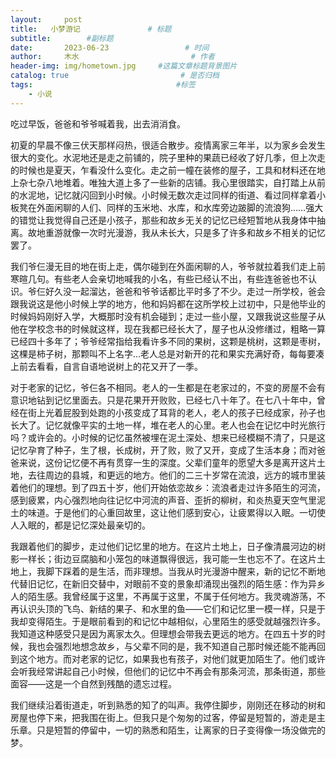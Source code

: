 ```yaml
---
layout:     post                       
title:   小梦游记               # 标题
subtitle:        #副标题
date:       2023-06-23                 # 时间
author:     木水                         # 作者
header-img: img/hometown.jpg     #这篇文章标题背景图片
catalog: true                         # 是否归档
tags:                                #标签
    - 小说
---
```

吃过早饭，爸爸和爷爷喊着我，出去消消食。

初夏的早晨不像三伏天那样闷热，很适合散步。疫情离家三年半，以为家乡会发生很大的变化。水泥地还是走之前铺的，院子里种的果蔬已经收了好几季，但上次走的时候也是夏天，乍看没什么变化。走之前一幢在装修的屋子，工具和材料还在地上杂七杂八地堆着。唯独大道上多了一些新的店铺。我心里很踏实，自打踏上从前的水泥地，记忆就闪回到小时候。小时候无数次走过同样的街道、看过同样拿着小板凳在外面闲聊的人们、同样的玉米地、水库，和水库旁边跛脚的流浪狗……强大的错觉让我觉得自己还是小孩子，那些和故乡无关的记忆已经短暂地从我身体中抽离。故地重游就像一次时光漫游，我从未长大，只是多了许多和故乡不相关的记忆罢了。

我们爷仨漫无目的地在街上走，偶尔碰到在外面闲聊的人，爷爷就拉着我们走上前寒暄几句。有些老人会亲切地喊我的小名，有些已经认不出，有些连爸爸也不认识。爷仨好久没一起溜达，爸爸和爷爷话都比平时多了不少。走过一所学校，爸会跟我说这是他小时候上学的地方，他和妈妈都在这所学校上过初中，只是他毕业的时候妈妈刚好入学，大概那时没有机会碰到；走过一些小屋，又跟我说这些屋子从他在学校念书的时候就这样，现在我都已经长大了，屋子也从没修缮过，粗略一算已经四十多年了；爷爷经常指给我看许多不同的果树，这颗是桃树，这颗是枣树，这棵是柿子树，那颗叫不上名字…老人总是对新开的花和果实充满好奇，每每要凑上前去看看，自言自语地说树上的花又开了一季。

对于老家的记忆，爷仨各不相同。老人的一生都是在老家过的，不变的房屋不会有意识地钻到记忆里面去。只是花果开开败败，已经七八十年了。在七八十年中，曾经在街上光着屁股到处跑的小孩变成了耳背的老人，老人的孩子已经成家，孙子也长大了。记忆就像平实的土地一样，堆在老人的心里。老人也会在记忆中时光旅行吗？或许会的。小时候的记忆虽然被埋在泥土深处、想来已经模糊不清了，只是这记忆孕育了种子，生了根，长成树，开了败，败了又开，变成了生活本身；而对爸爸来说，这份记忆便不再有贯穿一生的深度。父辈们童年的愿望大多是离开这片土地，去往周边的县城，和更远的地方。他们的二三十岁常在流浪，远方的城市里装着他们的理想。到了四五十岁，他们开始依恋故乡：流浪者走过许多陌生的河流，感到疲累，内心强烈地向往记忆中河流的声音、歪折的柳树，和炎热夏天空气里泥土的味道。于是他们的心重回故里，这让他们感到安心，让疲累得以入眠。一切使人入眠的，都是记忆深处最亲切的。

我跟着他们的脚步，走过他们记忆里的地方。在这片土地上，日子像清晨河边的树影一样长；街边豆腐脑和小笼包的味道飘得很远，我可能一生也忘不了。在这片土地上，我脚下踩着的是生活，而非理想。当我从时光漫游中醒来，新的记忆不断地代替旧记忆，在新旧交替中，对眼前不变的景象却涌现出强烈的陌生感：作为异乡人的陌生感。我曾经属于这里，不再属于这里，不属于任何地方。我灵魂游荡，不再认识头顶的飞鸟、新结的果子、和水里的鱼——它们和记忆里一模一样，只是于我却变得陌生。于是眼前看到的和记忆中越相似，心里陌生的感受就越强烈许多。我知道这种感受只是因为离家太久。但理想会带我去更远的地方。在四五十岁的时候，我也会强烈地想念故乡，与父辈不同的是，我不知道自己那时候还能不能再回到这个地方。而对老家的记忆，如果我也有孩子，对他们就更加陌生了。他们或许会听我经常讲起自己小时候，但他们的记忆中不再会有那条河流，那条街道，那些面容——这是一个自然到残酷的遗忘过程。

我们继续沿着街道走，听到熟悉的知了的叫声。我停住脚步，刚刚还在移动的树和房屋也停下来，把我围在街上。但我只是个匆匆的过客，停留是短暂的，游走是主乐章。只是短暂的停留中，一切的熟悉和陌生，让离家的日子变得像一场没做完的梦。
